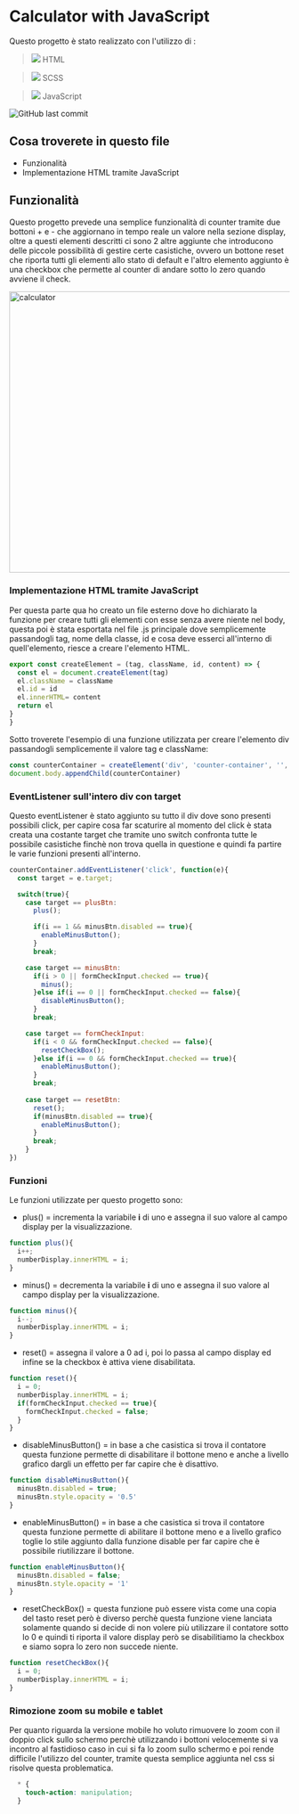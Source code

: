 # Calculator with JavaScript 

Questo progetto è stato realizzato con l'utilizzo di :

> <img src="https://img.icons8.com/color/24/null/html-5--v1.png"/> HTML

> <img src="https://img.icons8.com/color/24/null/sass.png"/> SCSS

> <img src="https://img.icons8.com/color/24/null/javascript--v1.png"/> JavaScript

![GitHub last commit](https://img.shields.io/github/last-commit/dusan39/Rajkovic-Dusan-JavaScript-Base)

## Cosa troverete in questo file

- Funzionalità
- Implementazione HTML tramite JavaScript

## Funzionalità

Questo progetto prevede una semplice funzionalità di counter tramite due bottoni + e - che aggiornano in tempo reale un valore nella sezione display, oltre a questi elementi descritti ci sono 2 altre aggiunte che introducono delle piccole possibilità di gestire certe casistiche, ovvero un bottone reset che riporta tutti gli elementi allo stato di default e l'altro elemento aggiunto è una checkbox che permette al counter di andare sotto lo zero quando avviene il check.  

<img width="505" alt="calculator" src="https://user-images.githubusercontent.com/114413164/213029079-6028825c-e7b1-4bc9-8a0d-0cc02f07df01.png">


### Implementazione HTML tramite JavaScript

Per questa parte qua ho creato un file esterno dove ho dichiarato la funzione per creare tutti gli elementi con esse senza avere niente nel body, questa poi è stata esportata nel file .js principale dove semplicemente passandogli tag, nome della classe, id e cosa deve esserci all'interno di quell'elemento,  riesce a creare l'elemento HTML.

```JavaScript
export const createElement = (tag, className, id, content) => {
  const el = document.createElement(tag)
  el.className = className
  el.id = id
  el.innerHTML= content
  return el
}
}
```
Sotto troverete l'esempio di una funzione utilizzata per creare l'elemento div passandogli semplicemente il valore tag e className:

```JavaScript
const counterContainer = createElement('div', 'counter-container', '', '')
document.body.appendChild(counterContainer)
```

### EventListener sull'intero div con target

Questo eventListener è stato aggiunto su tutto il div dove sono presenti possibili click, per capire cosa far scaturire al momento del click è stata creata una costante target che tramite uno switch confronta tutte le possibile casistiche finchè non trova quella in questione e quindi fa partire le varie funzioni presenti all'interno.

```JavaScript
counterContainer.addEventListener('click', function(e){
  const target = e.target;

  switch(true){
    case target == plusBtn:
      plus();

      if(i == 1 && minusBtn.disabled == true){
        enableMinusButton();
      }
      break;

    case target == minusBtn:
      if(i > 0 || formCheckInput.checked == true){
        minus();
      }else if(i == 0 || formCheckInput.checked == false){
        disableMinusButton();
      }
      break;

    case target == formCheckInput:
      if(i < 0 && formCheckInput.checked == false){
        resetCheckBox();
      }else if(i == 0 && formCheckInput.checked == true){
        enableMinusButton();
      }
      break;
    
    case target == resetBtn:
      reset();
      if(minusBtn.disabled == true){
        enableMinusButton();
      }
      break;
    }
})
```

### Funzioni 

Le funzioni utilizzate per questo progetto sono:

- plus() = incrementa la variabile **i** di uno e assegna il suo valore al campo display per la visualizzazione.

```JavaScript
function plus(){
  i++;
  numberDisplay.innerHTML = i;
}
```

- minus() = decrementa la variabile **i** di uno e assegna il suo valore al campo display per la visualizzazione.

```JavaScript
function minus(){
  i--;
  numberDisplay.innerHTML = i;
}
```

- reset() = assegna il valore a 0 ad i, poi lo passa al campo display ed infine se la checkbox è attiva viene disabilitata.


```JavaScript
function reset(){
  i = 0;
  numberDisplay.innerHTML = i;
  if(formCheckInput.checked == true){
    formCheckInput.checked = false;
  }
}
```

- disableMinusButton() = in base a che casistica si trova il contatore questa funzione permette di disabilitare il bottone meno e anche a livello grafico dargli un effetto per far capire che è disattivo.

```JavaScript
function disableMinusButton(){
  minusBtn.disabled = true;
  minusBtn.style.opacity = '0.5'
}
```

- enableMinusButton() = in base a che casistica si trova il contatore questa funzione permette di abilitare il bottone meno e a livello grafico toglie lo stile aggiunto dalla funzione disable per far capire che è possibile riutilizzare il bottone.

```JavaScript
function enableMinusButton(){
  minusBtn.disabled = false;
  minusBtn.style.opacity = '1'
}
```

- resetCheckBox() = questa funzione può essere vista come una copia del tasto reset però è diverso perchè questa funzione viene lanciata solamente quando si decide di non volere più utilizzare il contatore sotto lo 0 e quindi ti riporta il valore display però se disabilitiamo la checkbox e siamo sopra lo zero non succede niente.

```JavaScript
function resetCheckBox(){
  i = 0;
  numberDisplay.innerHTML = i;
}
```

### Rimozione zoom su mobile e tablet

Per quanto riguarda la versione mobile ho voluto rimuovere lo zoom con il doppio click sullo schermo perchè utilizzando i bottoni velocemente si va incontro al fastidioso caso in cui si fa lo zoom sullo schermo e poi rende difficile l'utilizzo del counter, tramite questa semplice aggiunta nel css si risolve questa problematica.

```CSS
  * {
    touch-action: manipulation;
  }
```
